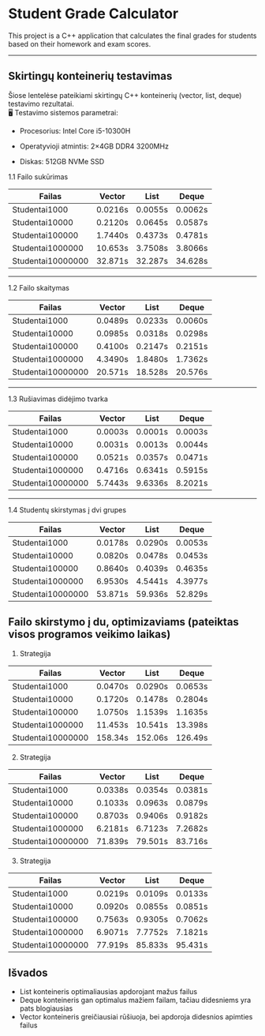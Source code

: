 # Student Grade Calculator

This project is a C++ application that calculates the final grades for students based on their homework and exam scores.

---------------------------------------------------------------------------------------------------

## Skirtingų konteinerių testavimas
Šiose lentelėse pateikiami skirtingų C++ konteinerių (vector, list, deque) testavimo rezultatai.  
🖥 Testavimo sistemos parametrai:

* Procesorius: Intel Core i5-10300H

* Operatyvioji atmintis: 2×4GB DDR4 3200MHz

* Diskas: 512GB NVMe SSD

1.1 Failo sukūrimas

| Failas             | Vector   | List     | Deque    |        
|-------------------|----------|----------|----------|    
| Studentai1000     |  0.0216s |  0.0055s |  0.0062s |
| Studentai10000    |  0.2120s |  0.0645s |  0.0587s | 
| Studentai100000   |  1.7440s |  0.4373s |  0.4781s | 
| Studentai1000000  |  10.653s |  3.7508s |  3.8066s | 
| Studentai10000000 |  32.871s |  32.287s |  34.628s | 

---------------------------------------------------------------------------------------------------
1.2 Failo skaitymas
                               
| Failas            | Vector   | List     | Deque    |        
|-------------------|----------|----------|----------|    
| Studentai1000     |  0.0489s |  0.0233s |  0.0060s |
| Studentai10000    |  0.0985s |  0.0318s |  0.0298s | 
| Studentai100000   |  0.4100s |  0.2147s |  0.2151s | 
| Studentai1000000  |  4.3490s |  1.8480s |  1.7362s | 
| Studentai10000000 |  20.571s |  18.528s |  20.576s | 

---------------------------------------------------------------------------------------------------
1.3 Rušiavimas didėjimo tvarka
                               
| Failas            | Vector   | List     | Deque    |        
|-------------------|----------|----------|----------|    
| Studentai1000     |  0.0003s |  0.0001s |  0.0003s |
| Studentai10000    |  0.0031s |  0.0013s |  0.0044s | 
| Studentai100000   |  0.0521s |  0.0357s |  0.0471s | 
| Studentai1000000  |  0.4716s |  0.6341s |  0.5915s | 
| Studentai10000000 |  5.7443s |  9.6336s |  8.2021s |  

---------------------------------------------------------------------------------------------------
1.4 Studentų skirstymas į dvi grupes
                               
| Failas            | Vector   | List     | Deque    |        
|-------------------|----------|----------|----------|    
| Studentai1000     |  0.0178s |  0.0290s |  0.0053s |
| Studentai10000    |  0.0820s |  0.0478s |  0.0453s | 
| Studentai100000   |  0.8640s |  0.4039s |  0.4635s | 
| Studentai1000000  |  6.9530s |  4.5441s |  4.3977s | 
| Studentai10000000 |  53.871s |  59.936s |  52.829s | 


## Failo skirstymo į du, optimizaviams (pateiktas visos programos veikimo laikas)

1. Strategija

| Failas            | Vector   | List     | Deque    |        
|-------------------|----------|----------|----------|    
| Studentai1000     |  0.0470s |  0.0290s |  0.0653s |
| Studentai10000    |  0.1720s |  0.1478s |  0.2804s | 
| Studentai100000   |  1.0750s |  1.1539s |  1.1635s | 
| Studentai1000000  |  11.453s |  10.541s |  13.398s | 
| Studentai10000000 |  158.34s |  152.06s |  126.49s | 


2. Strategija

| Failas            | Vector   | List     | Deque    |        
|-------------------|----------|----------|----------|    
| Studentai1000     |  0.0338s |  0.0354s |  0.0381s |
| Studentai10000    |  0.1033s |  0.0963s |  0.0879s | 
| Studentai100000   |  0.8703s |  0.9406s |  0.9182s | 
| Studentai1000000  |  6.2181s |  6.7123s |  7.2682s | 
| Studentai10000000 |  71.839s |  79.501s |  83.716s | 


3. Strategija 

| Failas            | Vector   | List     | Deque    |        
|-------------------|----------|----------|----------|    
| Studentai1000     |  0.0219s |  0.0109s |  0.0133s |
| Studentai10000    |  0.0920s |  0.0855s |  0.0851s | 
| Studentai100000   |  0.7563s |  0.9305s |  0.7062s | 
| Studentai1000000  |  6.9071s |  7.7752s |  7.1821s | 
| Studentai10000000 |  77.919s |  85.833s |  95.431s | 

## Išvados
* List konteineris optimaliausias apdorojant mažus failus
* Deque konteineris gan optimalus mažiem failam, tačiau didesniems yra pats blogiausias
* Vector konteineris greičiausiai rūšiuoja, bei apdoroja didesnios apimties failus

